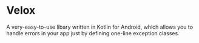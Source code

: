 # Velox
A very-easy-to-use libary written in Kotlin for Android, which allows you to handle errors in your app just by defining one-line exception classes.
